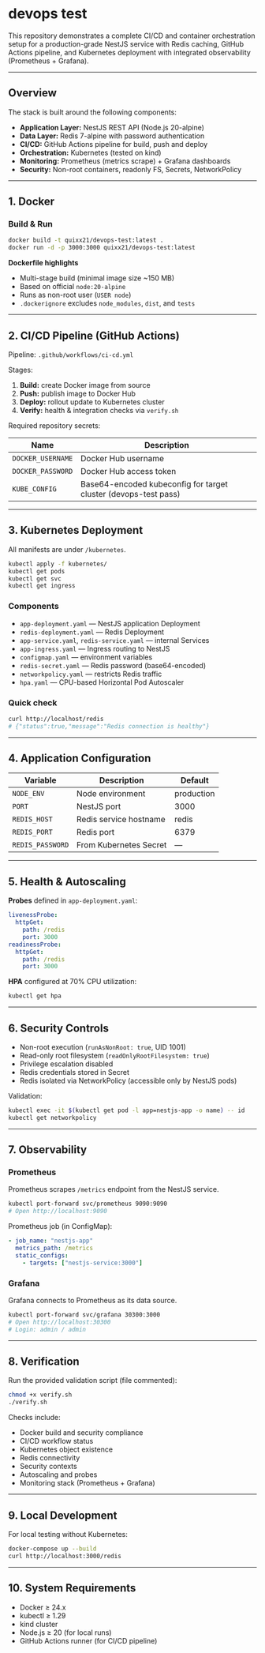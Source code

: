 # devops test

This repository demonstrates a complete CI/CD and container orchestration setup for a production-grade NestJS service with Redis caching, GitHub Actions pipeline, and Kubernetes deployment with integrated observability (Prometheus + Grafana).

---

## Overview

The stack is built around the following components:

- **Application Layer:** NestJS REST API (Node.js 20-alpine)
- **Data Layer:** Redis 7-alpine with password authentication
- **CI/CD:** GitHub Actions pipeline for build, push and deploy
- **Orchestration:** Kubernetes (tested on kind)
- **Monitoring:** Prometheus (metrics scrape) + Grafana dashboards
- **Security:** Non-root containers, readonly FS, Secrets, NetworkPolicy

---

## 1. Docker

### Build & Run

```bash
docker build -t quixx21/devops-test:latest .
docker run -d -p 3000:3000 quixx21/devops-test:latest
```

**Dockerfile highlights**
- Multi-stage build (minimal image size ~150 MB)
- Based on official `node:20-alpine`
- Runs as non-root user (`USER node`)
- `.dockerignore` excludes `node_modules`, `dist`, and `tests`

---

## 2. CI/CD Pipeline (GitHub Actions)

Pipeline: `.github/workflows/ci-cd.yml`

Stages:
1. **Build:** create Docker image from source  
2. **Push:** publish image to Docker Hub  
3. **Deploy:** rollout update to Kubernetes cluster  
4. **Verify:** health & integration checks via `verify.sh`

Required repository secrets:

| Name | Description |
|------|--------------|
| `DOCKER_USERNAME` | Docker Hub username |
| `DOCKER_PASSWORD` | Docker Hub access token |
| `KUBE_CONFIG` | Base64-encoded kubeconfig for target cluster (devops-test pass)|

---

## 3. Kubernetes Deployment

All manifests are under `/kubernetes`.

```bash
kubectl apply -f kubernetes/
kubectl get pods
kubectl get svc
kubectl get ingress
```

### Components
- `app-deployment.yaml` — NestJS application Deployment  
- `redis-deployment.yaml` — Redis Deployment  
- `app-service.yaml`, `redis-service.yaml` — internal Services  
- `app-ingress.yaml` — Ingress routing to NestJS  
- `configmap.yaml` — environment variables  
- `redis-secret.yaml` — Redis password (base64-encoded)  
- `networkpolicy.yaml` — restricts Redis traffic  
- `hpa.yaml` — CPU-based Horizontal Pod Autoscaler  

### Quick check
```bash
curl http://localhost/redis
# {"status":true,"message":"Redis connection is healthy"}
```

---

## 4. Application Configuration

| Variable | Description | Default |
|-----------|--------------|----------|
| `NODE_ENV` | Node environment | production |
| `PORT` | NestJS port | 3000 |
| `REDIS_HOST` | Redis service hostname | redis |
| `REDIS_PORT` | Redis port | 6379 |
| `REDIS_PASSWORD` | From Kubernetes Secret | — |

---

## 5. Health & Autoscaling

**Probes** defined in `app-deployment.yaml`:

```yaml
livenessProbe:
  httpGet:
    path: /redis
    port: 3000
readinessProbe:
  httpGet:
    path: /redis
    port: 3000
```

**HPA** configured at 70% CPU utilization:

```bash
kubectl get hpa
```

---

## 6. Security Controls

- Non-root execution (`runAsNonRoot: true`, UID 1001)  
- Read-only root filesystem (`readOnlyRootFilesystem: true`)  
- Privilege escalation disabled  
- Redis credentials stored in Secret  
- Redis isolated via NetworkPolicy (accessible only by NestJS pods)

Validation:

```bash
kubectl exec -it $(kubectl get pod -l app=nestjs-app -o name) -- id
kubectl get networkpolicy
```

---

## 7. Observability

### Prometheus
Prometheus scrapes `/metrics` endpoint from the NestJS service.

```bash
kubectl port-forward svc/prometheus 9090:9090
# Open http://localhost:9090
```

Prometheus job (in ConfigMap):
```yaml
- job_name: "nestjs-app"
  metrics_path: /metrics
  static_configs:
    - targets: ["nestjs-service:3000"]
```

### Grafana
Grafana connects to Prometheus as its data source.

```bash
kubectl port-forward svc/grafana 30300:3000
# Open http://localhost:30300
# Login: admin / admin
```

---

## 8. Verification

Run the provided validation script (file commented):

```bash
chmod +x verify.sh
./verify.sh
```

Checks include:
- Docker build and security compliance  
- CI/CD workflow status  
- Kubernetes object existence  
- Redis connectivity  
- Security contexts  
- Autoscaling and probes  
- Monitoring stack (Prometheus + Grafana)

---

## 9. Local Development

For local testing without Kubernetes:

```bash
docker-compose up --build
curl http://localhost:3000/redis
```

---

## 10. System Requirements

- Docker ≥ 24.x  
- kubectl ≥ 1.29  
- kind cluster  
- Node.js ≥ 20 (for local runs)  
- GitHub Actions runner (for CI/CD pipeline)

